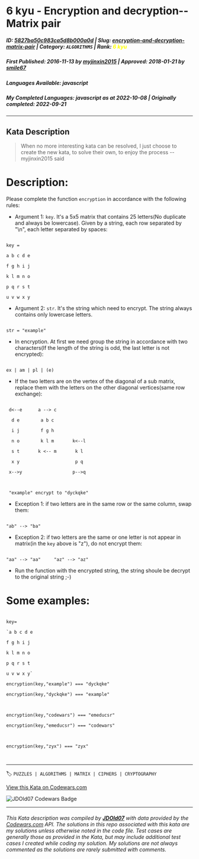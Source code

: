 # 6 kyu - Encryption and decryption--Matrix pair

##### **ID**: [5827ba50c983ca5d8b000a0d](https://www.codewars.com/kata/5827ba50c983ca5d8b000a0d) | **Slug**: [encryption-and-decryption-matrix-pair](https://www.codewars.com/kata/5827ba50c983ca5d8b000a0d) | **Category**: `ALGORITHMS` | **Rank**: <span style="color:yellow">6 kyu</span>

##### **First Published**: 2016-11-13 ***by*** [myjinxin2015](https://www.codewars.com/users/myjinxin2015) | **Approved**: 2018-01-21 ***by*** [smile67](https://www.codewars.com/users/smile67)

##### **Languages Available**: javascript

##### **My Completed Languages**: javascript ***as at*** 2022-10-08 | **Originally completed**: 2022-09-21

---

## Kata Description


>When no more interesting kata can be resolved, I just choose to create the new kata, to solve their own, to enjoy the process  --myjinxin2015 said



# Description:

 Please complete the function `encryption` in accordance with the following rules:

 

 - Argument 1: `key`. It's a 5x5 matrix that contains 25 letters(No duplicate and always be lowercase). Given by a string, each row separated by "\n", each letter separated by spaces:

 ```

 key =

 a b c d e

 f g h i j

 k l m n o

 p q r s t

 u v w x y

 ```

 - Argument 2: `str`. It's the string which need to encrypt. The string always contains only lowercase letters.

 ```

 str = "example"

 ```

 - In encryption. At first we need group the string in accordance with two characters(If the length of the string is odd, the last letter is not encrypted):

 ```

 ex | am | pl | (e)

 ```

 - If the two letters are on the vertex of the diagonal of a sub matrix, replace them with the letters on the other diagonal vertices(same row exchange):

 

```

 d<--e      a --> c

  d e        a b c

  i j        f g h

  n o        k l m       k<--l

  s t       k <-- m       k l

  x y                     p q

 x-->y                   p-->q

 

 "example" encrypt to "dyckqke"

```



  - Exception 1: if two letters are in the same row or the same column, swap them:

  ```

  "ab" --> "ba"

  ```

  - Exception 2: if two letters are the same or one letter is not appear in matrix(in the `key` above is "z"), do not encrypt them:

  ```

  "aa" --> "aa"     "az" --> "az"

  ```

  - Run the function with the encrypted string, the string shoule be decrypt to the original string ;-)

  

# Some examples:



```

key=

`a b c d e

f g h i j

k l m n o

p q r s t

u v w x y`

encryption(key,"example") === "dyckqke"

encryption(key,"dyckqke") === "example"



encryption(key,"codewars") === "emeducsr"

encryption(key,"emeducsr") === "codewars"



encryption(key,"zyx") === "zyx"



```



---


🏷 `PUZZLES | ALGORITHMS | MATRIX | CIPHERS | CRYPTOGRAPHY`


[View this Kata on Codewars.com](https://www.codewars.com/kata/5827ba50c983ca5d8b000a0d)

![](https://www.codewars.com/users/jdold07/badges/large "JDOld07 Codewars Badge")

---

###### *This Kata description was compiled by [**JDOld07**](https://tpstech.dev) with data provided by the [Codewars.com](https://www.codewars.com) API.  The solutions in this repo associated with this kata are my solutions unless otherwise noted in the code file.  Test cases are generally those as provided in the Kata, but may include additional test cases I created while coding my solution.  My solutions are not always commented as the solutions are rarely submitted with comments.*
